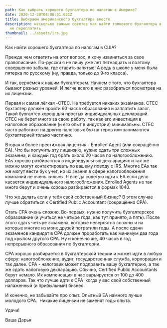 ```yaml
---
path: Как выбрать хорошего бухгалтера по налогам в Америке?
date: 2020-12-30T04:06:31.031Z
title: Выбираем американского бухгалтера вместе
description: несколько важных советов как найти толкового бухгалтера в Америке и
  не переплатить
thumbnail: ../assets/irs.jpg
---
```

<!--StartFragment-->

Как найти хорошего бухгалтера по налогам в США?

Прежде чем ответить на этот вопрос, я хочу извиниться за свое правописание. По-русски я не пишу уже лет пятнадцать и поэтому совершенно забыла, где ставить запятые! А ведь в школе у меня была пятерка по русскому (ну, правда, только до 9‑го класса).

И так, вернёмся к нашим бухгалтерам. Начнем с того, что бухгалтера бывают разных уровней. И легче всего в них разобраться посмотрев на их лицензии.

Первая и самая лёгкая -CTEC. Не требуется никаких экзаменов. CTEC бухгалтер должен пройти 60 часов образования и заплатить залог. Такой бухгалтер хорош для простых индивидуальных деклараций.  CTEC не берет много за свою работу, так как его инвестиция в налоговое образование (и его опыт в индустрии) минимальны. CTEC часто работают на других налоговых бухгалтеров или занимаются бухгалтерией только частично.

Вторая и более престижная лицензия - Enrolled Agent (или сокращённо EA). Что бы получить эту лицензию, нужно сдать три сложных экзамена, и каждый год брать около 20 часов по налогообложению. EAs хорошо разбираются в индивидуальных декларациях и так же можно могут контактировать по вашему поводу c IRS. Многие EAs так же могут вести бух учёт, но их знания в сфере налогообложения компаний не очень сильны. Я всегда советую идти к ЕА если дело касается индивидуального налогообложения. Enrolled Agents не так много берут и очень хорошо разбираются в формах 1040.

Что же делать если у тебя свой собственный бизнес? В этом случае лучше обратиться к Certified Public Accountant (сокращённо CPA).

Стать CPA очень сложно. Во-первых, нужно получить бухгалтерское образование (и учиться не четыре года, как тут принято, а пять). После этого сдать четыре экзамена, которые невероятно сложны и на которые многие из моих друзей потратили годы. А после сдачи экзаменов кандидат в CPA должен проработать как минимум два года под крылом другого CPA. Ну и конечно же, 40 часов в год непрерывного образования по бухгалтерии. 

CPA хорошо разбирается в бухгалтерской теории и может идти в любую сферу: налогообложение, аудит, государственная служба, корпорации и так далее. CPA - налоговик может подправить вашу бухгалтерию, а так же сдать налоговую декларацию. Обычно, Certified Public Accountants берут немало. Их компенсация в час варьируется от 100 до 400 долларов. Так что лучше идти к CPA  когда у вас свой собственный налаженный (и прибыльный) бизнес.

И конечно, не забывайте про опыт. Опытный EA намного лучше молодого CPA.  Никакие лицензии не заменят годы опыта.

Удачи!

Ваша Дарья